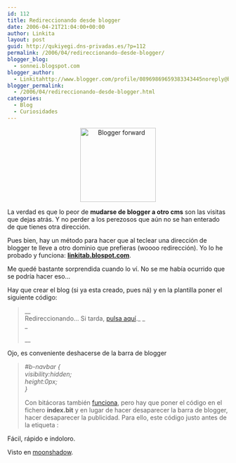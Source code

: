 ```yaml
---
id: 112
title: Redireccionando desde blogger
date: 2006-04-21T21:04:00+00:00
author: Linkita
layout: post
guid: http://qukiyegi.dns-privadas.es/?p=112
permalink: /2006/04/redireccionando-desde-blogger/
blogger_blog:
  - sonnei.blogspot.com
blogger_author:
  - Linkitahttp://www.blogger.com/profile/08969869659383343445noreply@blogger.com
blogger_permalink:
  - /2006/04/redireccionando-desde-blogger.html
categories:
  - Blog
  - Curiosidades
---
```

<div style="text-align: center;">
  <img title="Blogger forward" alt="Blogger forward" src="http://www.alvarezperea.com/alberto/weblog/wp-content/imagenes/blogger_0.jpg" style="text-align: center;" border="0" height="169" width="172" />
</div>

La verdad es que lo peor de <span style="font-weight: bold;">mudarse de blogger a otro cms</span> son las visitas que dejas atrás. Y no perder a los perezosos que aún no se han enterado de que tienes otra dirección.

Pues bien, hay un método para hacer que al teclear una dirección de blogger te lleve a otro dominio que prefieras (woooo redirección). Yo lo he probado y funciona: <a style="font-weight: bold;" href="http://linkitab.blogspot.com/">linkitab.blospot.com</a>.

Me quedé bastante sorprendida cuando lo ví. No se me había ocurrido que se podría hacer eso&#8230;

Hay que crear el blog (si ya esta creado, pues ná) y en la plantilla poner el siguiente código:  


> <!DOCTYPE HTML PUBLIC &#8220;-//W3C//DTD HTML 4.01 Transitional//EN&#8221;  
> &#8220;http://www.w3.org/TR/html4/loose.dtd&#8221;>  
> <html>  
> <head>  
> <title>Redireccionando…</title>  
> <meta http-equiv=&#8221;Content-Type&#8221; content=&#8221;text/html; charset=iso-8859-1&#8243;>  
> <META HTTP-EQUIV=&#8221;Refresh&#8221;  
> CONTENT=&#8221;1; URL=http://www.ladireccion.com/delaweb/alaquequieres/redireccionar&#8221;>  
> </head>  
>  __  
> <body>  
> <div align=&#8221;center&#8221;>Redireccionando… Si tarda, <a  
> href=&#8221;http://www.ladireccion.com/delaweb/alaquequieres/redireccionar&#8221;  
> title=&#8221;Impugnaciones MIR&#8221; target=&#8221;_self&#8221;>pulsa aqu&iacute;</a>._  _</div>  
> </body>  
> </html>_</p> 
> 
>  __

Ojo, es conveniente deshacerse de la barra de blogger  
<span style="font-style: italic;"></span>  


> <span style="font-style: italic;">#b-navbar {</span>  
>  <span style="font-style: italic;">visibility:hidden;</span>  
>  <span style="font-style: italic;">height:0px;</span>  
>  <span style="font-style: italic;">}</span><span style="font-style: italic;"></span></p>
Con bitácoras también [funciona](http://linkita.bitacoras.com/), pero hay que poner el código en el fichero <span style="font-weight: bold;">index.bit</span> y en lugar de hacer desaparecer la barra de blogger, hacer desaparecer la publicidad. Para ello, este código justo antes de la etiqueta <body>:  


> <noframes><body>.</body></noframes></p>
Fácil, rápido e indoloro.

Visto en [moonshadow](http://http//www.alvarezperea.com/alberto/weblog/?p=532).